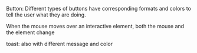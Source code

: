 Button: Different types of buttons have corresponding formats and colors to tell the user what they are doing.

When the mouse moves over an interactive element, both the mouse and the element change

toast: also with different message and color